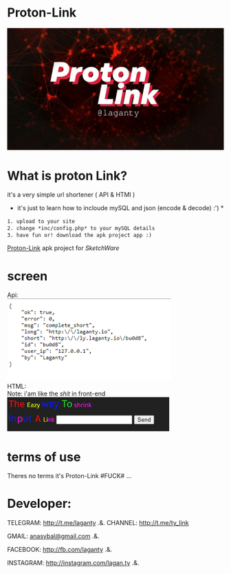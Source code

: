 # Proton-Link
<img src="Proton-Link.jpg"></img><br>

# What is proton Link?
it's a very simple url shortener ( API & HTMl )
* it's just to learn how to incloude mySQL and json (encode & decode) :') *

```
1. upload to your site
2. change *inc/config.php* to your mySQL details
3. have fun or! download the apk project app :)
```
[Proton-Link](http://www.mediafire.com/file/i94nkui7zz9zbws/Proton-Link.App.rar/file) apk project for *SketchWare*

# screen
Api:
<br><img src="1.png"></img><br>
HTML: <br>
Note: i'am like the *shit* in front-end
<br><img src="5.png"></img><br>
# terms of use
Theres no terms it's Proton-Link #FUCK#
...
# Developer:
TELEGRAM: http://t.me/laganty  .&.  CHANNEL: http://t.me/ty_link

GMAIL: anasybal@gmail.com  .&.

FACEBOOK: http://fb.com/laganty  .&.

INSTAGRAM: http://instagram.com/lagan.ty  .&.
